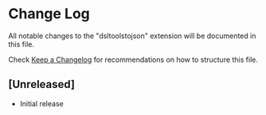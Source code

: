 # Change Log

All notable changes to the "dsltoolstojson" extension will be documented in this file.

Check [Keep a Changelog](http://keepachangelog.com/) for recommendations on how to structure this file.

## [Unreleased]

- Initial release
